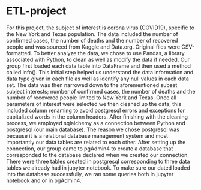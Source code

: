 # ETL-project

  For this project, the subject of interest is corona virus (COVID19), specific to the New York and Texas population. The data included the number of confirmed cases, the number of deaths and the number of recovered people and was sourced from Kaggle and Data.org. Original files were CSV-formatted. To better analyze the data, we chose to use Pandas, a library associated with Python, to clean as well as modify the data if needed. Our group first loaded each data table into DataFrame and then used a method called info(). 
  This initial step helped us understand the data information and data type given in each file as well as identify any null values in each data set. The data was then narrowed down to the aforementioned subset subject interests; number of confirmed cases, the number of deaths and the number of recovered people limited to New York and Texas. Once all parameters of interest were selected we then cleaned up the data, this included column renaming to avoid postgresql errors and exceptions for capitalized words in the column headers. 
  After finishing with the cleaning process, we employed sqlalchemy as a connection between Python and postgresql (our main database). The reason we chose postgresql was because it is a relational database management system and most importantly our data tables are related to each other. After setting up the connection, our group came to pgAdmin4 to create a database that corresponded to the database declared when we created our connection. There were three tables created in postgresql corresponding to three data tables we already had in jupyter notebook. To make sure our dated loaded into the database successfully, we ran some queries both in jupyter notebook and or in pgAdmin4.

